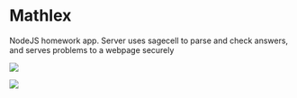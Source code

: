 # Mathlex

NodeJS homework app. Server uses sagecell to parse and check answers, and serves problems to a webpage securely

![](http://i.imgur.com/hokvUHS.png)

![](http://i.imgur.com/sw0pTCh.png)
